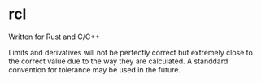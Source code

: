 # rcl

Written for Rust and C/C++

Limits and derivatives will not be perfectly correct but extremely close to the correct value due to the way they are calculated. A standdard convention for tolerance may be used in the future.

